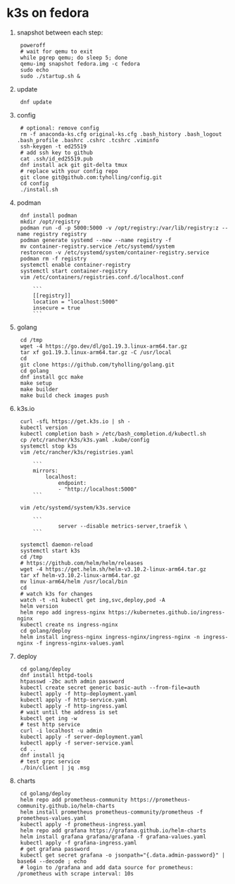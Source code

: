 # k3s on fedora

1. snapshot between each step:

		poweroff
		# wait for qemu to exit
		while pgrep qemu; do sleep 5; done
		qemu-img snapshot fedora.img -c fedora
		sudo echo
		sudo ./startup.sh &

1. update

		dnf update

1. config

		# optional: remove config
		rm -f anaconda-ks.cfg original-ks.cfg .bash_history .bash_logout .bash_profile .bashrc .cshrc .tcshrc .viminfo
		ssh-keygen -t ed25519
		# add ssh key to github
		cat .ssh/id_ed25519.pub
		dnf install ack git git-delta tmux
		# replace with your config repo
		git clone git@github.com:tyholling/config.git
		cd config
		./install.sh

1. podman

		dnf install podman
		mkdir /opt/registry
		podman run -d -p 5000:5000 -v /opt/registry:/var/lib/registry:z --name registry registry
		podman generate systemd --new --name registry -f
		mv container-registry.service /etc/systemd/system
		restorecon -v /etc/systemd/system/container-registry.service
		podman rm -f registry
		systemctl enable container-registry
		systemctl start container-registry
		vim /etc/containers/registries.conf.d/localhost.conf

			```
			[[registry]]
			location = "localhost:5000"
			insecure = true
			```

1. golang

		cd /tmp
		wget -4 https://go.dev/dl/go1.19.3.linux-arm64.tar.gz
		tar xf go1.19.3.linux-arm64.tar.gz -C /usr/local
		cd
		git clone https://github.com/tyholling/golang.git
		cd golang
		dnf install gcc make
		make setup
		make builder
		make build check images push

1. k3s.io

		curl -sfL https://get.k3s.io | sh -
		kubectl version
		kubectl completion bash > /etc/bash_completion.d/kubectl.sh
		cp /etc/rancher/k3s/k3s.yaml .kube/config
		systemctl stop k3s
		vim /etc/rancher/k3s/registries.yaml

			```
			mirrors:
				localhost:
					endpoint:
					- "http://localhost:5000"
			```

		vim /etc/systemd/system/k3s.service

			```
					server --disable metrics-server,traefik \
			```

		systemctl daemon-reload
		systemctl start k3s
		cd /tmp
		# https://github.com/helm/helm/releases
		wget -4 https://get.helm.sh/helm-v3.10.2-linux-arm64.tar.gz
		tar xf helm-v3.10.2-linux-arm64.tar.gz
		mv linux-arm64/helm /usr/local/bin
		cd
		# watch k3s for changes
		watch -t -n1 kubectl get ing,svc,deploy,pod -A
		helm version
		helm repo add ingress-nginx https://kubernetes.github.io/ingress-nginx
		kubectl create ns ingress-nginx
		cd golang/deploy
		helm install ingress-nginx ingress-nginx/ingress-nginx -n ingress-nginx -f ingress-nginx-values.yaml

1. deploy

		cd golang/deploy
		dnf install httpd-tools
		htpasswd -2bc auth admin password
		kubectl create secret generic basic-auth --from-file=auth
		kubectl apply -f http-deployment.yaml
		kubectl apply -f http-service.yaml
		kubectl apply -f http-ingress.yaml
		# wait until the address is set
		kubectl get ing -w
		# test http service
		curl -i localhost -u admin
		kubectl apply -f server-deployment.yaml
		kubectl apply -f server-service.yaml
		cd ..
		dnf install jq
		# test grpc service
		./bin/client | jq .msg

1. charts

		cd golang/deploy
		helm repo add prometheus-community https://prometheus-community.github.io/helm-charts
		helm install prometheus prometheus-community/prometheus -f prometheus-values.yaml
		kubectl apply -f prometheus-ingress.yaml
		helm repo add grafana https://grafana.github.io/helm-charts
		helm install grafana grafana/grafana -f grafana-values.yaml
		kubectl apply -f grafana-ingress.yaml
		# get grafana password
		kubectl get secret grafana -o jsonpath="{.data.admin-password}" | base64 --decode ; echo
		# login to /grafana and add data source for prometheus: /prometheus with scrape interval: 10s
